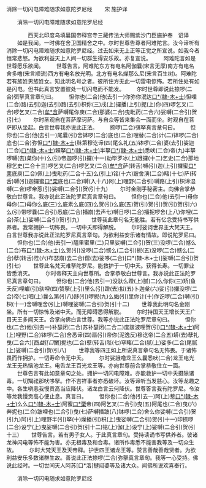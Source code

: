   消除一切闪电障难随求如意陀罗尼经
　　宋 施护译




　　消除一切闪电障难随求如意陀罗尼经

　　　　西天北印度乌填曩国帝释宫寺三藏传法大师赐紫沙门臣施护奉　诏译
　　如是我闻。一时佛在舍卫国精舍之中。尔时世尊告尊者阿难陀言。汝今谛听有消除一切闪电障难随求如意陀罗尼经。过去如来无上正等正觉之所宣说。如我今者恒常悲慜。为欲利益天上人间一切群生得安乐故。亦复宣说。
　　阿难陀言如是世尊愿乐欲闻。
　　世尊告言。阿难陀东方有电名阿伽曩(宋言无厚)南方有电名舍多噜(宋言顺流)西方有电名放光明。北方有电名燥那么尼(宋言百生树)。阿难陀若有族姓男族姓女。知此明名号之者。彼所住方无此一切雷电惊怖。若所住处有如是闪电。但书此真言安置彼处一切闪电而不能发。
　　尔时世尊即说此捺啰(二合)弭拏真言章句曰。
　　怛你也(二合)他(去引一)你弥你泯达[口*(隸-木+士)](二)怛哩(二合)路(去引)迦(去引)路(去引)枳你(三)戌(上)攞播(上引)抳(上)你(四)啰乞叉(二合)啰乞叉(二合)[牟*含](牟含反称名五)萨嚩尾你庾(二合)那婆(二合)曳毗药(二合六)娑嚩(二合引)贺(引七)
　　尔时圣观自在菩萨摩诃萨。与自众等皆来集会一面而坐。时观自在菩萨即从坐起。白言世尊我亦说此正法。
　　捺啰(二合)弭拏真言章句曰。
　　怛你也(二合)他(去引一)尾曩(引)舍钵啰(二合)底也(二合)哩替(二合)计(二)钵啰(二合)底也(二合)弥怛[口*(隸-木+士)](二合三)秣第穆讫谛(四)尾么礼(五)钵啰(二合)婆(去引)娑迦(二合)[口*(隸-木+士)](六)頞拏[口*(隸-木+士)](七)半拏[口*(隸-木+士)](八)悉吠(二合)帝(九)半拏啰嚩(去)枲你(十)么(引)帝迦啰(引)攞(十一)劫毕罗冰(上)誐攞(十二)乞史(二合)那地穆乞史(二合十三)啰乞叉(二合)啰乞叉(二合)[牟*含](十四)萨(转舌)嚩(引)迦(上引)攞蜜[口*栗](二合)底庾(二合)佩(上)曳毗药(二合十五)么(引上)铭(十六)跛舍演(二合)睹(十七)萨(转舌)嚩(引)迦攞蜜[口*栗](二合)底也(二合)嚩(入十八)阿(上)哩野(二合引)嚩路(上引)枳谛湿嚩(二合)啰帝惹(引)娑嚩(二合引)贺(引十九)
　　尔时金刚手秘密主。向佛合掌恭敬白世尊言。我亦说此正法陀罗尼真言章句曰。
　　怛你也(二合)他(去引一)母你母你(二)母你么底(三)么底素么底(四)么贺(引)么底(五)贺(引)贺(引)贺(引)贺(引六)么(引)带啰曩(二合引)悉底(二合)播崩(去声七)嚩日啰(二合)播抳啰舍(上八)你哩(二合)茶(上)娑嚩(二合引)贺(引九)
　　世尊我此章句名无能胜。若有忆念受持书写供养者。我常拥护一切怖畏。一切中夭即得解脱。
　　尔时娑诃世界主大梵天王。白言世尊我亦说此正法陀罗尼真言章句。为欲利益安乐诸有情故。即说陀罗尼曰。
　　怛你也(二合)他(去引一)醯里蜜里(二)只里娑嚩(二合引)贺(三)没啰(二合)憾么(二合)布[口*(隸-木+士)](四)么贺(引)没啰(二合)憾么(二合引)抳(五)没啰(二合)憾么(二合)孽(转舌)陛(六)布瑟崩(去二合)僧(去)娑哆(二合)[口*(隸-木+士)]娑嚩(二合引)贺(引七)
　　世尊此名梵天难拏陀罗尼。能救护于一切中夭。获得长寿。一切罪业皆悉消灭。
　　尔时帝释天主向世尊所。合掌恭敬白世尊言。我亦说此正法陀罗尼真言章句曰。
　　怛你也(二合)他(去引一)没驮么蹬(上)腻(二)么你你(三)矫(鱼夭反)哩巘(引)驮哩(四)赞拏(上引)里么(引)蹬(去)拟(五)卜迦枲(六)娑(引)攞没啰(二合)帝(七)呬(上)曩么第(引八)跢(引)啰抳(九)么姤(引)里你计(十)作讫啰(二合)嚩(引)枳(十一)舍嚩哩舍(引上)嚩哩娑嚩(二合引)贺(引十二)
　　世尊我此明句名金刚坐。所有一切惊怖及诸中夭。而无障碍悉得解脱。
　　尔时持国天王增长天王广目天王多闻天王。合掌向佛白言世尊。我等亦说此正法陀罗尼章句曰。
　　怛你也(二合)他(引去一)补瑟闭(二合)苏补瑟闭(二合二)度跛波哩贺(引)[口*(隸-木+士)](三)阿(上)哩野(二合)钵啰(二合)舍悉谛(四)扇(引)帝你(泥逸反)穆讫帝(二合五)蟒(去)孽礼曳(二合六)[酉*益][口*闌]抳也(二合)孽(转舌)陛(七)窣睹(二合)腻(上)娑多(二合)尾腻(上)娑嚩(二合引)贺(引八)
　　世尊我等四王如上所说真言章句名无怖畏。于诸怖畏而作拥护。一切寿命令无中夭。
　　尔时娑誐噜龙王么曩悉吠(二合)龙王电光龙王无热恼池龙王。电舌龙王百光龙王等。亦向世尊前合掌恭敬住立一面。
　　世尊告言有此如意章句之处。拥护一切闪电障难。亦能救护一切中夭摄除诸毒。一切羯祛那吠哆拏。作不吉祥事者亦悉破坏。汝等谛听当发慈心。汝等龙趣之中。各生嗔恚我慢贡高当应降伏。诸龙白言云何降伏。世尊答言我有陀罗尼。令汝等龙我慢贡高心便止息。真言曰。
　　怛你也(二合)他(引去一)阿(上)惹[口*(隸-木+士)](二)么么[口*(隸-木+士)](三)阿蜜[口*栗](二合)帝(四)阿乞叉(二合引)曳(五)阿尾也(二合)曳(六)奔抳也(二合)跛哩也(二合引)曳(七)萨嚩播跛(八)钵啰(二合)舍么你娑嚩(二合引)贺(引九)阿(引上)哩野半(引)拏(十)燥播(引)枳(上)曳娑嚩(二合引)贺(引十一)印捺啰(二合)设宁(上)曳娑嚩(二合引)贺(引十二)铭(上)伽(上)设宁(上)娑嚩(二合引)贺(引十三)
　　世尊告言。若有男子女人。于此真言章句。受持读诵书写供养者。彼诸龙神闪电等怖不能为害。亦无根毒及和合毒。诸所作毒悉不能害我等及一切众生故。
　　尔时大梵天王及天帝释。护世四王诸龙王等。赞言善哉善哉贤者。为欲利益安乐多数诸群生故。善说此正法捺啰(二合)弥拏真言章句。我等一心受持。佛说此经时。一切世间天人阿苏[口*洛]犍闼婆等及诸大众。闻佛所说欢喜奉行。

　　消除一切闪电随求如意陀罗尼经


